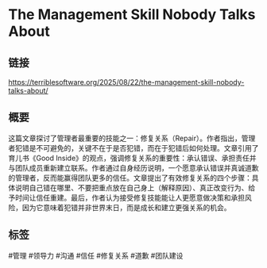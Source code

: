 # The Management Skill Nobody Talks About

## 链接
https://terriblesoftware.org/2025/08/22/the-management-skill-nobody-talks-about/

## 概要
这篇文章探讨了管理者最重要的技能之一：修复关系（Repair）。作者指出，管理者犯错是不可避免的，关键不在于是否犯错，而在于犯错后如何处理。文章引用了育儿书《Good Inside》的观点，强调修复关系的重要性：承认错误、承担责任并与团队成员重新建立联系。作者通过自身经历说明，一个愿意承认错误并真诚道歉的管理者，反而能赢得团队更多的信任。文章提出了有效修复关系的四个步骤：具体说明自己错在哪里、不要把重点放在自己身上（解释原因）、真正改变行为、给予时间让信任重建。最后，作者认为接受修复技能能让人更愿意做决策和承担风险，因为它意味着犯错并非世界末日，而是成长和建立更强关系的机会。

## 标签
#管理 #领导力 #沟通 #信任 #修复关系 #道歉 #团队建设